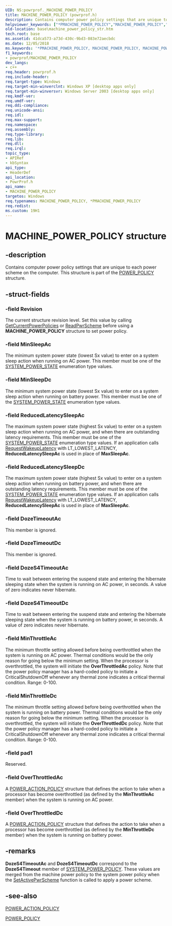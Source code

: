 ```yaml
---
UID: NS:powrprof._MACHINE_POWER_POLICY
title: MACHINE_POWER_POLICY (powrprof.h)
description: Contains computer power policy settings that are unique to each power scheme on the computer.
helpviewer_keywords: ["*PMACHINE_POWER_POLICY","MACHINE_POWER_POLICY","MACHINE_POWER_POLICY structure","PMACHINE_POWER_POLICY","PMACHINE_POWER_POLICY structure pointer","_win32_machine_power_policy_str","base.machine_power_policy_str","powrprof/MACHINE_POWER_POLICY","powrprof/PMACHINE_POWER_POLICY"]
old-location: base\machine_power_policy_str.htm
tech.root: base
ms.assetid: 41dca573-a73d-430c-9bd3-083e72aecbdc
ms.date: 12/05/2018
ms.keywords: '*PMACHINE_POWER_POLICY, MACHINE_POWER_POLICY, MACHINE_POWER_POLICY structure, PMACHINE_POWER_POLICY, PMACHINE_POWER_POLICY structure pointer, _win32_machine_power_policy_str, base.machine_power_policy_str, powrprof/MACHINE_POWER_POLICY, powrprof/PMACHINE_POWER_POLICY'
f1_keywords:
- powrprof/MACHINE_POWER_POLICY
dev_langs:
- c++
req.header: powrprof.h
req.include-header: 
req.target-type: Windows
req.target-min-winverclnt: Windows XP [desktop apps only]
req.target-min-winversvr: Windows Server 2003 [desktop apps only]
req.kmdf-ver: 
req.umdf-ver: 
req.ddi-compliance: 
req.unicode-ansi: 
req.idl: 
req.max-support: 
req.namespace: 
req.assembly: 
req.type-library: 
req.lib: 
req.dll: 
req.irql: 
topic_type:
- APIRef
- kbSyntax
api_type:
- HeaderDef
api_location:
- PowrProf.h
api_name:
- MACHINE_POWER_POLICY
targetos: Windows
req.typenames: MACHINE_POWER_POLICY, *PMACHINE_POWER_POLICY
req.redist: 
ms.custom: 19H1
---
```


# MACHINE_POWER_POLICY structure


## -description


Contains computer power policy settings that are unique to each power scheme on the computer. This structure is part of the 
<a href="https://docs.microsoft.com/windows/desktop/api/powrprof/ns-powrprof-power_policy">POWER_POLICY</a> structure.


## -struct-fields




### -field Revision

The current structure revision level. Set this value by calling <a href="https://docs.microsoft.com/windows/desktop/api/powrprof/nf-powrprof-getcurrentpowerpolicies">GetCurrentPowerPolicies</a> or  <a href="https://docs.microsoft.com/windows/desktop/api/powrprof/nf-powrprof-readpwrscheme">ReadPwrScheme</a> before using a <b>MACHINE_POWER_POLICY</b> structure to set power policy.


### -field MinSleepAc

The minimum system power state (lowest Sx value) to enter on a system sleep action when running on AC power. This member must be one of the 
<a href="https://docs.microsoft.com/windows/desktop/api/winnt/ne-winnt-system_power_state">SYSTEM_POWER_STATE</a> enumeration type values.


### -field MinSleepDc

The minimum system power state (lowest Sx value) to enter on a system sleep action when running on battery power. This member must be one of the 
<a href="https://docs.microsoft.com/windows/desktop/api/winnt/ne-winnt-system_power_state">SYSTEM_POWER_STATE</a> enumeration type values.


### -field ReducedLatencySleepAc

The maximum system power state (highest Sx value) to enter on a system sleep action when running on AC power, and when there are outstanding latency requirements. This member must be one of the 
<a href="https://docs.microsoft.com/windows/desktop/api/winnt/ne-winnt-system_power_state">SYSTEM_POWER_STATE</a> enumeration type values. If an application calls 
<a href="https://docs.microsoft.com/windows/desktop/api/winbase/nf-winbase-requestwakeuplatency">RequestWakeupLatency</a> with LT_LOWEST_LATENCY, <b>ReducedLatencySleepAc</b> is used in place of <b>MaxSleepAc</b>.


### -field ReducedLatencySleepDc

The maximum system power state (highest Sx value) to enter on a system sleep action when running on battery power, and when there are outstanding latency requirements. This member must be one of the 
<a href="https://docs.microsoft.com/windows/desktop/api/winnt/ne-winnt-system_power_state">SYSTEM_POWER_STATE</a> enumeration type values. If an application calls 
<a href="https://docs.microsoft.com/windows/desktop/api/winbase/nf-winbase-requestwakeuplatency">RequestWakeupLatency</a> with LT_LOWEST_LATENCY, <b>ReducedLatencySleepAc</b> is used in place of <b>MaxSleepAc</b>.


### -field DozeTimeoutAc

This member is ignored.


### -field DozeTimeoutDc

This member is ignored.


### -field DozeS4TimeoutAc

Time to wait between entering the suspend state and entering the hibernate sleeping state when the system is running on AC power, in seconds. A value of zero indicates never hibernate.


### -field DozeS4TimeoutDc

Time to wait between entering the suspend state and entering the hibernate sleeping state when the system is running on battery power, in seconds. A value of zero indicates never hibernate.


### -field MinThrottleAc

The minimum throttle setting allowed before being overthrottled when the system is running on AC power. Thermal conditions would be the only reason for going below the minimum setting. When the processor is overthrottled, the system will initiate the <b>OverThrottledAc</b> policy. Note that the power policy manager has a hard-coded policy to initiate a CriticalShutdownOff whenever any thermal zone indicates a critical thermal condition. Range: 0-100.


### -field MinThrottleDc

The minimum throttle setting allowed before being overthrottled when the system is running on battery power. Thermal conditions would be the only reason for going below the minimum setting. When the processor is overthrottled, the system will initiate the <b>OverThrottledDc</b> policy. Note that the power policy manager has a hard-coded policy to initiate a CriticalShutdownOff whenever any thermal zone indicates a critical thermal condition. Range: 0-100.


### -field pad1

Reserved.


### -field OverThrottledAc

A 
<a href="https://docs.microsoft.com/windows/desktop/api/winnt/ns-winnt-power_action_policy">POWER_ACTION_POLICY</a> structure that defines the action to take when a processor has become overthrottled (as defined by the <b>MinThrottleAc</b> member) when the system is running on AC power.


### -field OverThrottledDc

A 
<a href="https://docs.microsoft.com/windows/desktop/api/winnt/ns-winnt-power_action_policy">POWER_ACTION_POLICY</a> structure that defines the action to take when a processor has become overthrottled (as defined by the <b>MinThrottleDc</b> member) when the system is running on battery power.


## -remarks



<b>DozeS4TimeoutAc</b> and <b>DozeS4TimeoutDc</b>  correspond to the <b>DozeS4Timeout</b> member of <a href="https://docs.microsoft.com/windows/desktop/api/winnt/ns-winnt-system_power_policy">SYSTEM_POWER_POLICY</a>. These values are merged from the machine power policy to the system power policy when the <a href="https://docs.microsoft.com/windows/desktop/api/powrprof/nf-powrprof-setactivepwrscheme">SetActivePwrScheme</a> function is called to apply a power scheme.




## -see-also




<a href="https://docs.microsoft.com/windows/desktop/api/winnt/ns-winnt-power_action_policy">POWER_ACTION_POLICY</a>



<a href="https://docs.microsoft.com/windows/desktop/api/powrprof/ns-powrprof-power_policy">POWER_POLICY</a>
 

 

